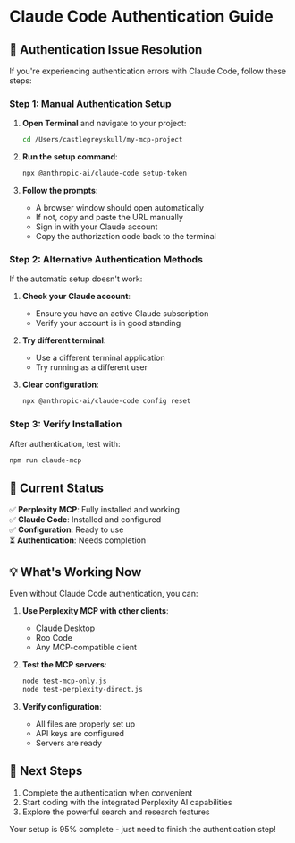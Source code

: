 # Claude Code Authentication Guide

## 🔐 Authentication Issue Resolution

If you're experiencing authentication errors with Claude Code, follow these steps:

### Step 1: Manual Authentication Setup

1. **Open Terminal** and navigate to your project:
   ```bash
   cd /Users/castlegreyskull/my-mcp-project
   ```

2. **Run the setup command**:
   ```bash
   npx @anthropic-ai/claude-code setup-token
   ```

3. **Follow the prompts**:
   - A browser window should open automatically
   - If not, copy and paste the URL manually
   - Sign in with your Claude account
   - Copy the authorization code back to the terminal

### Step 2: Alternative Authentication Methods

If the automatic setup doesn't work:

1. **Check your Claude account**:
   - Ensure you have an active Claude subscription
   - Verify your account is in good standing

2. **Try different terminal**:
   - Use a different terminal application
   - Try running as a different user

3. **Clear configuration**:
   ```bash
   npx @anthropic-ai/claude-code config reset
   ```

### Step 3: Verify Installation

After authentication, test with:
```bash
npm run claude-mcp
```

## 🎉 Current Status

✅ **Perplexity MCP**: Fully installed and working  
✅ **Claude Code**: Installed and configured  
✅ **Configuration**: Ready to use  
⏳ **Authentication**: Needs completion  

## 💡 What's Working Now

Even without Claude Code authentication, you can:

1. **Use Perplexity MCP with other clients**:
   - Claude Desktop
   - Roo Code
   - Any MCP-compatible client

2. **Test the MCP servers**:
   ```bash
   node test-mcp-only.js
   node test-perplexity-direct.js
   ```

3. **Verify configuration**:
   - All files are properly set up
   - API keys are configured
   - Servers are ready

## 🚀 Next Steps

1. Complete the authentication when convenient
2. Start coding with the integrated Perplexity AI capabilities
3. Explore the powerful search and research features

Your setup is 95% complete - just need to finish the authentication step!
